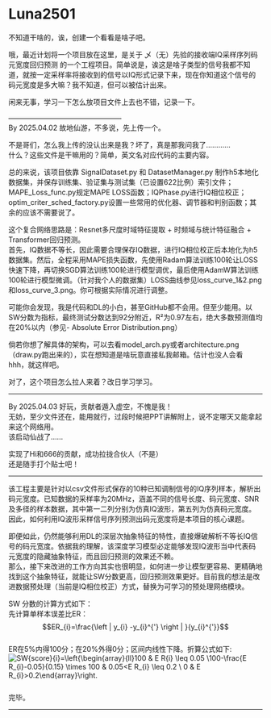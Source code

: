 # Luna2501
不知道干啥的，诶，创建一个看看是啥子吧。  

哦，最近计划将一个项目放在这里，是关于 乄（无）先验的接收端IQ采样序列码元宽度回归预测 的一个工程项目。简单说是，诶这是啥子类型的信号我都不知道，就按一定采样率将接收到的信号以IQ形式记录下来，现在你知道这个信号的码元宽度是多大嘛？我不知道，但可以被估计出来。  

闲来无事，学习一下怎么放项目文件上去也不错，记录一下。  

————————————————  
By 2025.04.02
故地仙游，不多说，先上传一个。  

不是哥们，怎么我上传的没认出来是我？坏了，真是那我问我了…………  
什么？这些文件是干嘛用的？简单，英文名对应代码的主要内容。  

总的来说，该项目依靠 SignalDataset.py 和 DatasetManager.py 制作h5本地化数据集，并保存训练集、验证集与测试集（已设置622比例）索引文件；MAPE_Loss_func.py规定MAPE LOSS函数；IQPhase.py进行IQ相位校正；optim_criter_sched_factory.py设置一些常用的优化器、调节器和判别函数；其余的应该不需要说了。  

这个复合网络思路是：Resnet多尺度时域特征提取 + 时频域与统计特征融合 + Transformer回归预测。  
首先，IQ数据不等长，因此需要合理保存IQ数据，进行IQ相位校正后本地化为h5数据集。然后，全程采用MAPE损失函数，先使用Radam算法训练100轮让LOSS快速下降，再切换SGD算法训练100轮进行模型调优，最后使用AdamW算法训练100轮进行模型微调。（针对我个人的数据集）LOSS曲线参见loss_curve_1&2.png和loss_curve_3.png。你可根据实际情况进行调整。  

可能你会发现，我是代码和DL的小白，甚至GitHub都不会用。但至少能用。以SW分数为指标，最终测试分数达到92分附近，R²为0.97左右，绝大多数预测值均在20%以内（参见- Absolute Error Distribution.png）  

倘若你想了解具体的架构，可以去看model_arch.py或者architecture.png（draw.py跑出来的），实在想知道是啥玩意直接私我邮箱。估计也没人会看hhh，就这样吧。  

对了，这个项目怎么拉人来着？改日学习学习。  
________________  
By 2025.04.03
好玩，贡献者遁入虚空，不愧是我！  
无妨，至少文件还在，能用就行，过段时候把PPT讲解附上，说不定哪天又能拿起来这个网络用。  
该启动仙战了……  

实现了Hi和666的贡献，成功拉拢合伙人（不是）  
还是随手打个贴士吧！  
  
***********************   
该工程主要是针对以csv文件形式保存的10种已知调制信号的IQ序列样本，解析出码元宽度。已知数据的采样率为20MHz，涵盖不同的信号长度、码元宽度、SNR及多径的样本数据，其中第一二列分别为仿真IQ波形，第五列为仿真码元宽度。
因此，如何利用IQ波形采样信号序列预测出码元宽度将是本项目的核心课题。

即便如此，仍然能够利用DL的深层次抽象特征的特性，直接爆破解析不等长IQ信号的码元宽度。依据我的理解，该深度学习模型必定能够发现IQ波形当中代表码元宽度的隐藏抽象特征，而且回归预测的效果还不赖。  
那么，接下来改进的工作方向其实也很明显，如何进一步让模型更容易、更精确地找到这个抽象特征，就能让SW分数更高，回归预测效果更好。目前我的想法是改进数据预处理（当前是IQ相位校正）方式，替换为可学习的预处理网络模块。  

SW 分数的计算方式如下：  
先计算单样本误差比ER：  
$$ER_{i}=\frac{\left | y_{i} -y_{i}^{'}  \right | }{y_{i}^{'}}$$  
ER在5%内得100分；在20%外得0分；区间内线性下降。折算公式如下:  
![SW{score}_{i}=\left\{\begin{array}{ll}100 & E R_{i} \leq 0.05 \\100-\frac{E R_{i}-0.05}{0.15} \times 100 & 0.05<E R_{i} \leq 0.2 \\ 0 & E R_{i}>0.2\end{array}\right.](https://latex.codecogs.com/svg.latex?\int_a^b%20f(x)%20\,dx)
$$$$  
完毕。  
***********************    
  
